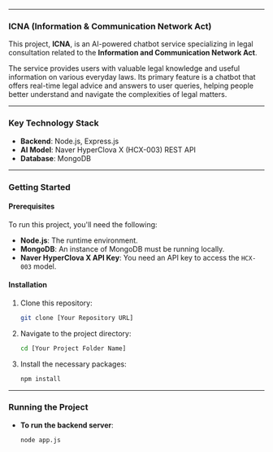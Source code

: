 -----

### ICNA (Information & Communication Network Act)

This project, **ICNA**, is an AI-powered chatbot service specializing in legal consultation related to the **Information and Communication Network Act**.

The service provides users with valuable legal knowledge and useful information on various everyday laws. Its primary feature is a chatbot that offers real-time legal advice and answers to user queries, helping people better understand and navigate the complexities of legal matters.

-----

### Key Technology Stack

* **Backend**: Node.js, Express.js
* **AI Model**: Naver HyperClova X (HCX-003) REST API
* **Database**: MongoDB

-----

### Getting Started

#### Prerequisites

To run this project, you'll need the following:

* **Node.js**: The runtime environment.
* **MongoDB**: An instance of MongoDB must be running locally.
* **Naver HyperClova X API Key**: You need an API key to access the `HCX-003` model.

#### Installation

1.  Clone this repository:

    ```bash
    git clone [Your Repository URL]
    ```

2.  Navigate to the project directory:

    ```bash
    cd [Your Project Folder Name]
    ```

3.  Install the necessary packages:

    ```bash
    npm install
    ```

-----

### Running the Project

* **To run the backend server**:
  ```bash
  node app.js
  ```